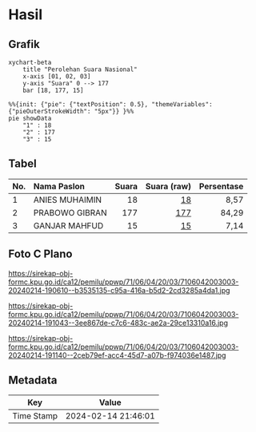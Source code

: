 # Hasil

## Grafik

```mermaid
xychart-beta
    title "Perolehan Suara Nasional"
    x-axis [01, 02, 03]
    y-axis "Suara" 0 --> 177
    bar [18, 177, 15]
```

```mermaid
%%{init: {"pie": {"textPosition": 0.5}, "themeVariables": {"pieOuterStrokeWidth": "5px"}} }%%
pie showData
    "1" : 18
    "2" : 177
    "3" : 15
```

## Tabel

| No. | Nama Paslon    | Suara | Suara (raw) | Persentase |
|:--- |:-------------- | -----:| -----------:| ----------:|
| 1   | ANIES MUHAIMIN | 18    | [18][p-1]   | 8,57       |
| 2   | PRABOWO GIBRAN | 177   | [177][p-2]  | 84,29      |
| 3   | GANJAR MAHFUD  | 15    | [15][p-3]   | 7,14       |


[p-1]: https://github.com/gigit-pemilu/pemilu-2024/blob/main/pilpres/hitung-suara/sub/71-sulawesi-utara/sub/06-minahasa-utara/sub/04-wori/sub/2003-kima-bajo/sub/003-tps/sub/paslon-1.txt
[p-2]: https://github.com/gigit-pemilu/pemilu-2024/blob/main/pilpres/hitung-suara/sub/71-sulawesi-utara/sub/06-minahasa-utara/sub/04-wori/sub/2003-kima-bajo/sub/003-tps/sub/paslon-2.txt
[p-3]: https://github.com/gigit-pemilu/pemilu-2024/blob/main/pilpres/hitung-suara/sub/71-sulawesi-utara/sub/06-minahasa-utara/sub/04-wori/sub/2003-kima-bajo/sub/003-tps/sub/paslon-3.txt

## Foto C Plano

https://sirekap-obj-formc.kpu.go.id/ca12/pemilu/ppwp/71/06/04/20/03/7106042003003-20240214-190610--b3535135-c95a-416a-b5d2-2cd3285a4da1.jpg

https://sirekap-obj-formc.kpu.go.id/ca12/pemilu/ppwp/71/06/04/20/03/7106042003003-20240214-191043--3ee867de-c7c6-483c-ae2a-29ce13310a16.jpg

https://sirekap-obj-formc.kpu.go.id/ca12/pemilu/ppwp/71/06/04/20/03/7106042003003-20240214-191140--2ceb79ef-acc4-45d7-a07b-f974036e1487.jpg


## Metadata

| Key        | Value               |
| ---------- | ------------------- |
| Time Stamp | 2024-02-14 21:46:01 |




